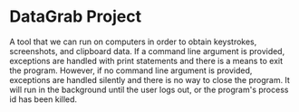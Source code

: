 # DataGrab Project

A tool that we can run on computers in order to obtain keystrokes, screenshots, and clipboard data. If a command line argument is provided, exceptions are handled with print statements and there is a means to exit the program. However, if no command line argument is provided, exceptions are handled silently and there is no way to close the program. It will run in the background until the user logs out, or the program's process id has been killed.